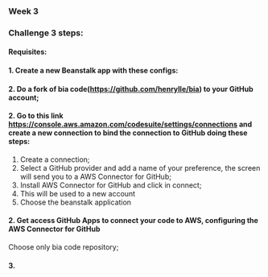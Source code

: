 ### Week 3

### Challenge 3 steps:

#### Requisites:

#### 1. Create a new Beanstalk app with these configs:


#### 2. Do a fork of bia code(https://github.com/henrylle/bia) to your GitHub account;

#### 2. Go to this link https://console.aws.amazon.com/codesuite/settings/connections and create a new connection to bind the connection to GitHub doing these steps:
1. Create a connection;
2. Select a GitHub provider and add a name of your preference, the screen will send you to a AWS Connector for GitHub;
3. Install AWS Connector for GitHub and click in connect;
4. This will be used to a new account
3. Choose the beanstalk application 

#### 2. Get access GitHub Apps to connect your code to AWS, configuring the AWS Connector for GitHub
Choose only bia code repository;

#### 3.




